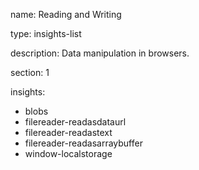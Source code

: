 name: Reading and Writing

type: insights-list

description: Data manipulation in browsers.

section: 1

insights:
  - blobs
  - filereader-readasdataurl
  - filereader-readastext
  - filereader-readasarraybuffer
  - window-localstorage
